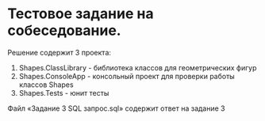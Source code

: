 # Тестовое задание на собеседование.
Решение содержит 3 проекта:
1. Shapes.ClassLibrary - библиотека классов для геометрических фигур
2. Shapes.ConsoleApp - консольный проект для проверки работы классов Shapes
3. Shapes.Tests - юнит тесты

Файл «Задание 3 SQL запрос.sql» содержит ответ на задание 3
